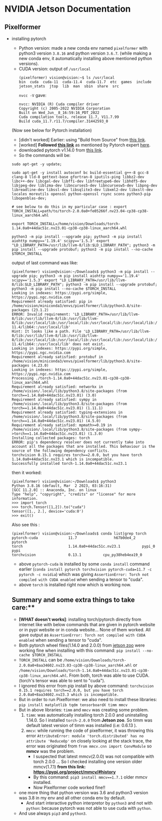 # NVIDIA Jetson Documentation

## Pixelformer
- installing pytorch 
    - Python version:
        made a new conda env named `pixelformer` with python3 version `3.8.16` and python version `3.6.7`.
        (while making a new conda env, it automatically installing above mentioned python versions).
    - CUDA version: output of `/usr/local`  
        ```
        (pixelformer) vision@vision:~$ ls /usr/local
        bin  cuda  cuda-11  cuda-11.4  cuda-11.7  etc  games  include  jetson_stats  jtop  lib  man  sbin  share  src
        ```
        `nvcc -V` gave: 
        ```
        nvcc: NVIDIA (R) Cuda compiler driver
        Copyright (c) 2005-2022 NVIDIA Corporation
        Built on Wed_Jun__8_16:59:16_PDT_2022
        Cuda compilation tools, release 11.7, V11.7.99
        Build cuda_11.7.r11.7/compiler.31442593_0
        ```
    (Now see below for Pytorch installation)
    - [didn't worked] Earlier: using "Build from Source" from [this link](https://forums.developer.nvidia.com/t/pytorch-for-jetson/72048).
    - [worked] **Followed [this link](https://docs.nvidia.com/deeplearning/frameworks/install-pytorch-jetson-platform/index.html#prereqs-install)** as mentioned by Pytorch expert [here](https://discuss.pytorch.org/t/how-to-install-pytorch-from-source-on-orin/170970/2).
    - downloaded pytorch v1.14.0 from [this link](https://elinux.org/Jetson_Zoo#PyTorch_.28Caffe2.29).
    - So the commands will be:
    ```
    sudo apt-get -y update; 
    
    sudo apt-get -y install autoconf bc build-essential g++-8 gcc-8 clang-8 lld-8 gettext-base gfortran-8 iputils-ping libbz2-dev libc++-dev libcgal-dev libffi-dev libfreetype6-dev libhdf5-dev libjpeg-dev liblzma-dev libncurses5-dev libncursesw5-dev libpng-dev libreadline-dev libssl-dev libsqlite3-dev libxml2-dev libxslt-dev locales moreutils openssl python-openssl rsync scons python3-pip libopenblas-dev;

    # see below to do this in my particular case : export TORCH_INSTALL=path/to/torch-2.0.0a0+fe05266f.nv23.04-cp38-cp38-linux_aarch64.whl

    export TORCH_INSTALL=/home/vision/Downloads/torch-1.14.0a0+44dac51c.nv23.01-cp38-cp38-linux_aarch64.whl
    
    python3 -m pip install --upgrade pip; python3 -m pip install aiohttp numpy=='1.19.4' scipy=='1.5.3' export "LD_LIBRARY_PATH=/usr/lib/llvm-8/lib:$LD_LIBRARY_PATH"; python3 -m pip install --upgrade protobuf; python3 -m pip install --no-cache $TORCH_INSTALL
    ```
    output of last command was like: 
    ```
    (pixelformer) vision@vision:~/Downloads$ python3 -m pip install --upgrade pip; python3 -m pip install aiohttp numpy=='1.19.4' scipy=='1.5.3' export "LD_LIBRARY_PATH=/usr/lib/llvm-8/lib:$LD_LIBRARY_PATH"; python3 -m pip install --upgrade protobuf; python3 -m pip install --no-cache $TORCH_INSTALL
    Looking in indexes: https://pypi.org/simple, https://pypi.ngc.nvidia.com
    Requirement already satisfied: pip in /home/vision/miniconda3/envs/pixelformer/lib/python3.8/site-packages (23.1.2)
    ERROR: Invalid requirement: 'LD_LIBRARY_PATH=/usr/lib/llvm-8/lib:/usr/lib/llvm-8/lib:/usr/lib/llvm-8/lib:/usr/local/lib:/usr/local/lib:/usr/local/lib:/usr/local/lib:/usr/local/cuda-11.4/lib64::/usr/local/lib'
    Hint: It looks like a path. File 'LD_LIBRARY_PATH=/usr/lib/llvm-8/lib:/usr/lib/llvm-8/lib:/usr/lib/llvm-8/lib:/usr/local/lib:/usr/local/lib:/usr/local/lib:/usr/local/lib:/usr/local/cuda-11.4/lib64::/usr/local/lib' does not exist.
    Looking in indexes: https://pypi.org/simple, https://pypi.ngc.nvidia.com
    Requirement already satisfied: protobuf in /home/vision/miniconda3/envs/pixelformer/lib/python3.8/site-packages (4.23.0)
    Looking in indexes: https://pypi.org/simple, https://pypi.ngc.nvidia.com
    Processing ./torch-1.14.0a0+44dac51c.nv23.01-cp38-cp38-linux_aarch64.whl
    Requirement already satisfied: networkx in /home/vision/.local/lib/python3.8/site-packages (from torch==1.14.0a0+44dac51c.nv23.01) (3.0)
    Requirement already satisfied: sympy in /home/vision/.local/lib/python3.8/site-packages (from torch==1.14.0a0+44dac51c.nv23.01) (1.11.1)
    Requirement already satisfied: typing-extensions in /home/vision/.local/lib/python3.8/site-packages (from torch==1.14.0a0+44dac51c.nv23.01) (4.5.0)
    Requirement already satisfied: mpmath>=0.19 in /home/vision/.local/lib/python3.8/site-packages (from sympy->torch==1.14.0a0+44dac51c.nv23.01) (1.3.0)
    Installing collected packages: torch
    ERROR: pip's dependency resolver does not currently take into account all the packages that are installed. This behaviour is the source of the following dependency conflicts.
    torchvision 0.15.1 requires torch==2.0.0, but you have torch 1.14.0a0+44dac51c.nv23.1 which is incompatible.
    Successfully installed torch-1.14.0a0+44dac51c.nv23.1
    ```
    then it worked: 
    ```
    (pixelformer) vision@vision:~/Downloads$ python3
    Python 3.8.16 (default, Mar  2 2023, 03:16:31) 
    [GCC 11.2.0] :: Anaconda, Inc. on linux
    Type "help", "copyright", "credits" or "license" for more information.
    >>> import torch
    >>> torch.Tensor([1,2]).to("cuda")
    tensor([1., 2.], device='cuda:0')
    >>> exit()
    ```

    Also see this : 
    ```
    (pixelformer) vision@vision:~/Downloads$ conda list|grep torch
    pytorch-cuda              11.7                 h67b0de4_2    pytorch
    torch                     1.14.0a0+44dac51c.nv23.1          pypi_0    pypi
    torchvision               0.13.1          cpu_py38heb4ea19_0
    ```
    - above `pytorch-cuda` is installed by some `conda install` command earlier (`conda install pytorch torchvision pytorch-cuda=11.7 -c pytorch -c nvidia`)  which was giving `AssertionError: Torch not compiled with CUDA enabled` when sending a tensor to "cuda".
    - above `torch` is installed right now which is working now.

    ## Summary and some extra things to take care:**
    - **[WHAT doesn't works]**: installing torch/pytorch directly from internet like with below commands that are given in pytorch website or in pypi website or in conda website... None of them worked. All gave output as `AssertionError: Torch not compiled with CUDA enabled` when sending a tensor to "cuda".
    - Both pytorch wheel files(1.14.0 and 2.0.0) from [jetson zoo](https://elinux.org/Jetson_Zoo#PyTorch_.28Caffe2.29) were working fine when installing with this command: `pip install --no-cache $TORCH_INSTALL`
    - `TORCH_INSTALL` can be `/home/vision/Downloads/torch-2.0.0a0+8aa34602.nv23.03-cp38-cp38-linux_aarch64.whl` or `/home/vision/Downloads/torch-1.14.0a0+44dac51c.nv23.01-cp38-cp38-linux_aarch64.whl`. From both, torch was able to use CUDA. (torch's tensor was able to sent to "cuda").
    - I ignored this error from pip install by above command: `torchvision 0.15.1 requires torch==2.0.0, but you have torch 2.0.0a0+8aa34602.nv23.3 which is incompatible.`
    - But in order to run Pixelformer: we also need to install these libraries: `pip install matplotlib tqdm tensorboardX timm mmcv` 
    - But in above libraries: `timm` and `mmcv` was creating some problem. 
        1. `timm`: was automatically installing torch 2.0.0 and uninstalling 1.14.0. So I installed `torch-2.0.0` from **Jetson zoo**. So timm was default latest version of timm was installed (i.e: 0.6.13 ).
        2. `mmcv`: while running the code of pixelformer, it was throwing this error `AttributeError: module 'torch.distributed' has no attribute 'ReduceOp'` on closely looking at the stack trace, the error was originated from `from mmcv.cnn import ConvModule` so **mmcv** was the problem.
            - I suspected that latest mmcv(2.0.0) was not compatible with torch 2.0.0 ... So I checked installing one version older mmcv(1.7.1) **from this link: https://pypi.org/project/mmcv/#history**
            - By this command: `pip3 install mmcv==1.7.1` older mmcv installed. 
            - Now Pixelformer code worked fine!!
    - one more thing that python version was 3.6 and python3 version was 3.8 in my env and all other conda env by default. 
        - And start interactive python interpretor by `python3` and not with `python`: because pytorch was not able to use cuda with `python`.
    - And use always `pip3` and `python3`.



